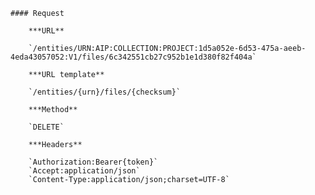     #### Request

        ***URL**

        `/entities/URN:AIP:COLLECTION:PROJECT:1d5a052e-6d53-475a-aeeb-4eda43057052:V1/files/6c342551cb27c952b1e1d380f82f404a`

        ***URL template**

        `/entities/{urn}/files/{checksum}`

        ***Method**

        `DELETE`

        ***Headers**

        `Authorization:Bearer{token}`
        `Accept:application/json`
        `Content-Type:application/json;charset=UTF-8`
